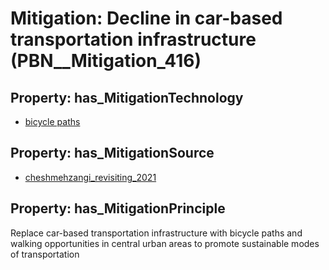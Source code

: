 # Mitigation: __Decline in car-based transportation infrastructure__ (PBN__Mitigation_416)

## Property: has_MitigationTechnology

* [bicycle paths](../Technology/PBN__Technology_3207)

## Property: has_MitigationSource

* [cheshmehzangi_revisiting_2021](../Article/PBN__Article_59)

## Property: has_MitigationPrinciple

Replace car-based transportation infrastructure with bicycle paths and walking opportunities in central urban areas to promote sustainable modes of transportation

